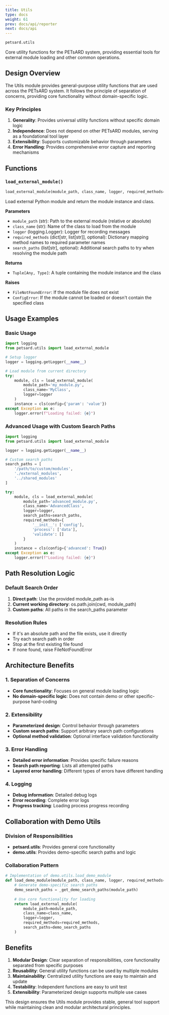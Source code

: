 ```yaml
---
title: Utils
type: docs
weight: 61
prev: docs/api/reporter
next: docs/api
---
```


```python
petsard.utils
```

Core utility functions for the PETsARD system, providing essential tools for external module loading and other common operations.

## Design Overview

The Utils module provides general-purpose utility functions that are used across the PETsARD system. It follows the principle of separation of concerns, providing core functionality without domain-specific logic.

### Key Principles

1. **Generality**: Provides universal utility functions without specific domain logic
2. **Independence**: Does not depend on other PETsARD modules, serving as a foundational tool layer
3. **Extensibility**: Supports customizable behavior through parameters
4. **Error Handling**: Provides comprehensive error capture and reporting mechanisms

## Functions

### `load_external_module()`

```python
load_external_module(module_path, class_name, logger, required_methods=None, search_paths=None)
```

Load external Python module and return the module instance and class.

**Parameters**

- `module_path` (str): Path to the external module (relative or absolute)
- `class_name` (str): Name of the class to load from the module
- `logger` (logging.Logger): Logger for recording messages
- `required_methods` (dict[str, list[str]], optional): Dictionary mapping method names to required parameter names
- `search_paths` (list[str], optional): Additional search paths to try when resolving the module path

**Returns**

- `Tuple[Any, Type]`: A tuple containing the module instance and the class

**Raises**

- `FileNotFoundError`: If the module file does not exist
- `ConfigError`: If the module cannot be loaded or doesn't contain the specified class

## Usage Examples

### Basic Usage

```python
import logging
from petsard.utils import load_external_module

# Setup logger
logger = logging.getLogger(__name__)

# Load module from current directory
try:
    module, cls = load_external_module(
        module_path='my_module.py',
        class_name='MyClass',
        logger=logger
    )
    instance = cls(config={'param': 'value'})
except Exception as e:
    logger.error(f"Loading failed: {e}")
```

### Advanced Usage with Custom Search Paths

```python
import logging
from petsard.utils import load_external_module

logger = logging.getLogger(__name__)

# Custom search paths
search_paths = [
    '/path/to/custom/modules',
    './external_modules',
    '../shared_modules'
]

try:
    module, cls = load_external_module(
        module_path='advanced_module.py',
        class_name='AdvancedClass',
        logger=logger,
        search_paths=search_paths,
        required_methods={
            '__init__': ['config'],
            'process': ['data'],
            'validate': []
        }
    )
    instance = cls(config={'advanced': True})
except Exception as e:
    logger.error(f"Loading failed: {e}")
```

## Path Resolution Logic

### Default Search Order

1. **Direct path**: Use the provided module_path as-is
2. **Current working directory**: os.path.join(cwd, module_path)
3. **Custom paths**: All paths in the search_paths parameter

### Resolution Rules

- If it's an absolute path and the file exists, use it directly
- Try each search path in order
- Stop at the first existing file found
- If none found, raise FileNotFoundError

## Architecture Benefits

### 1. Separation of Concerns
- **Core functionality**: Focuses on general module loading logic
- **No domain-specific logic**: Does not contain demo or other specific-purpose hard-coding

### 2. Extensibility
- **Parameterized design**: Control behavior through parameters
- **Custom search paths**: Support arbitrary search path configurations
- **Optional method validation**: Optional interface validation functionality

### 3. Error Handling
- **Detailed error information**: Provides specific failure reasons
- **Search path reporting**: Lists all attempted paths
- **Layered error handling**: Different types of errors have different handling

### 4. Logging
- **Debug information**: Detailed debug logs
- **Error recording**: Complete error logs
- **Progress tracking**: Loading process progress recording

## Collaboration with Demo Utils

### Division of Responsibilities
- **petsard.utils**: Provides general core functionality
- **demo.utils**: Provides demo-specific search paths and logic

### Collaboration Pattern
```python
# Implementation of demo.utils.load_demo_module
def load_demo_module(module_path, class_name, logger, required_methods=None):
    # Generate demo-specific search paths
    demo_search_paths = _get_demo_search_paths(module_path)
    
    # Use core functionality for loading
    return load_external_module(
        module_path=module_path,
        class_name=class_name,
        logger=logger,
        required_methods=required_methods,
        search_paths=demo_search_paths
    )
```

## Benefits

1. **Modular Design**: Clear separation of responsibilities, core functionality separated from specific purposes
2. **Reusability**: General utility functions can be used by multiple modules
3. **Maintainability**: Centralized utility functions are easy to maintain and update
4. **Testability**: Independent functions are easy to unit test
5. **Extensibility**: Parameterized design supports multiple use cases

This design ensures the Utils module provides stable, general tool support while maintaining clean and modular architectural principles.